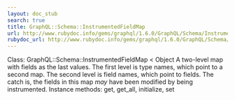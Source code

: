 ```yaml
---
layout: doc_stub
search: true
title: GraphQL::Schema::InstrumentedFieldMap
url: http://www.rubydoc.info/gems/graphql/1.6.0/GraphQL/Schema/InstrumentedFieldMap
rubydoc_url: http://www.rubydoc.info/gems/graphql/1.6.0/GraphQL/Schema/InstrumentedFieldMap
---
```


Class: GraphQL::Schema::InstrumentedFieldMap < Object
A two-level map with fields as the last values. The first level is
type names, which point to a second map. The second level is field
names, which point to fields. 
The catch is, the fields in this map _may_ have been modified by
being instrumented. 
Instance methods:
get, get_all, initialize, set

